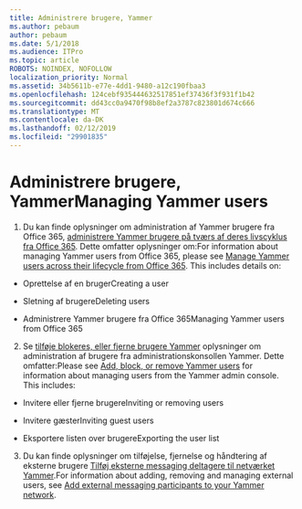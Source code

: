 ```yaml
---
title: Administrere brugere, Yammer
ms.author: pebaum
author: pebaum
ms.date: 5/1/2018
ms.audience: ITPro
ms.topic: article
ROBOTS: NOINDEX, NOFOLLOW
localization_priority: Normal
ms.assetid: 34b5611b-e77e-4dd1-9480-a12c190fbaa3
ms.openlocfilehash: 124cebf935444632517851ef37436f3f931f1b42
ms.sourcegitcommit: dd43cc0a9470f98b8ef2a3787c823801d674c666
ms.translationtype: MT
ms.contentlocale: da-DK
ms.lasthandoff: 02/12/2019
ms.locfileid: "29901835"
---
```

# <a name="managing-yammer-users"></a><span data-ttu-id="07537-102">Administrere brugere, Yammer</span><span class="sxs-lookup"><span data-stu-id="07537-102">Managing Yammer users</span></span>

1. <span data-ttu-id="07537-p101">Du kan finde oplysninger om administration af Yammer brugere fra Office 365, [administrere Yammer brugere på tværs af deres livscyklus fra Office 365](https://support.office.com/article/6c4c8fff-6444-404a-bffc-f9da0bcc3039). Dette omfatter oplysninger om:</span><span class="sxs-lookup"><span data-stu-id="07537-p101">For information about managing Yammer users from Office 365, please see [Manage Yammer users across their lifecycle from Office 365](https://support.office.com/article/6c4c8fff-6444-404a-bffc-f9da0bcc3039). This includes details on:</span></span>
    
  - <span data-ttu-id="07537-105">Oprettelse af en bruger</span><span class="sxs-lookup"><span data-stu-id="07537-105">Creating a user</span></span>
    
  - <span data-ttu-id="07537-106">Sletning af brugere</span><span class="sxs-lookup"><span data-stu-id="07537-106">Deleting users</span></span>
    
  - <span data-ttu-id="07537-107">Administrere Yammer brugere fra Office 365</span><span class="sxs-lookup"><span data-stu-id="07537-107">Managing Yammer users from Office 365</span></span>
    
2. <span data-ttu-id="07537-p102">Se [tilføje blokeres, eller fjerne brugere Yammer](http://alchemyportal.azurewebsites.net/Rule/ManageYammer%20users%20across%20their%20lifecycle%20from%20Office%20365) oplysninger om administration af brugere fra administrationskonsollen Yammer. Dette omfatter:</span><span class="sxs-lookup"><span data-stu-id="07537-p102">Please see [Add, block, or remove Yammer users](http://alchemyportal.azurewebsites.net/Rule/ManageYammer%20users%20across%20their%20lifecycle%20from%20Office%20365) for information about managing users from the Yammer admin console. This includes:</span></span> 
    
  - <span data-ttu-id="07537-110">Invitere eller fjerne brugere</span><span class="sxs-lookup"><span data-stu-id="07537-110">Inviting or removing users</span></span>
    
  - <span data-ttu-id="07537-111">Invitere gæster</span><span class="sxs-lookup"><span data-stu-id="07537-111">Inviting guest users</span></span>
    
  - <span data-ttu-id="07537-112">Eksportere listen over brugere</span><span class="sxs-lookup"><span data-stu-id="07537-112">Exporting the user list</span></span>
    
3. <span data-ttu-id="07537-113">Du kan finde oplysninger om tilføjelse, fjernelse og håndtering af eksterne brugere [Tilføj eksterne messaging deltagere til netværket Yammer](https://support.office.com/article/423653bb-86b2-4eac-9d7e-dca121f7c16c).</span><span class="sxs-lookup"><span data-stu-id="07537-113">For information about adding, removing and managing external users, see [Add external messaging participants to your Yammer network](https://support.office.com/article/423653bb-86b2-4eac-9d7e-dca121f7c16c).</span></span>
    

